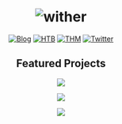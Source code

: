 <div align="center">

# <img src="https://readme-typing-svg.herokuapp.com?font=JetBrains+Mono&size=45&duration=3000&pause=1000&color=00FF41&center=true&vCenter=true&width=280&height=65&lines=wither" alt="wither" />


[![Blog](https://img.shields.io/badge/-Blog-FF5722?style=for-the-badge&logo=blogger&logoColor=white)](https://wither.blog)
[![HTB](https://img.shields.io/badge/-Hack%20The%20Box-111927?style=for-the-badge&logo=hackthebox&logoColor=9FEF00)](https://app.hackthebox.com/profile/wthr)
[![THM](https://img.shields.io/badge/-TryHackMe-212C42?style=for-the-badge&logo=tryhackme&logoColor=white)](https://tryhackme.com/p/wither)
[![Twitter](https://img.shields.io/badge/-Twitter-1DA1F2?style=for-the-badge&logo=twitter&logoColor=white)](https://twitter.com/0xwither)

## Featured Projects

<div align="center">

<!-- Try different GitHub stats service -->
<p align="center">
<a href="https://github.com/wither/ridwalk">
<img src="https://github-readme-stats-sigma-five.vercel.app/api/pin/?username=wither&repo=ridwalk&theme=dark&bg_color=0d1117&title_color=00ff41&text_color=c9d1d9&icon_color=00ff41&border_color=21262d&border_radius=8&cache_seconds=86400" />
</a>
</p>

<p align="center">
<a href="https://github.com/wither/pwninit">
<img src="https://github-readme-stats-sigma-five.vercel.app/api/pin/?username=wither&repo=pwninit&theme=dark&bg_color=0d1117&title_color=00ff41&text_color=c9d1d9&icon_color=00ff41&border_color=21262d&border_radius=8&cache_seconds=86400" />
</a>
</p>

<p align="center">
<a href="https://github.com/wither/kali-build">
<img src="https://github-readme-stats-sigma-five.vercel.app/api/pin/?username=wither&repo=kali-build&theme=dark&bg_color=0d1117&title_color=00ff41&text_color=c9d1d9&icon_color=00ff41&border_color=21262d&border_radius=8&cache_seconds=86400" />
</a>
</p>

</div>

</div>
